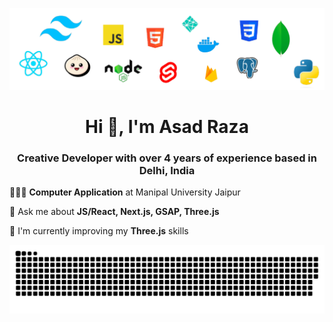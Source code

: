 ![Programming logos](./public/logos.png)

<h1 align="center">Hi 👋, I'm Asad Raza</h1>

<h3 align="center">Creative Developer with over 4 years of experience based in Delhi, India</h3>

👨🏼‍🎓 **Computer Application** at Manipal University Jaipur

💬 Ask me about **JS/React, Next.js, GSAP, Three.js**
  
🌱 I'm currently improving my **Three.js** skills

<picture>
  <source media="(prefers-color-scheme: dark)" srcset="https://raw.githubusercontent.com/asadcodex/asadcodex/output/github-snake-dark.svg" />
  <source media="(prefers-color-scheme: light)" srcset="https://raw.githubusercontent.com/asadcodex/asadcodex/output/github-snake.svg" />
  <img alt="github-snake" src="https://raw.githubusercontent.com/asadcodex/asadcodex/output/github-snake.svg" />
</picture>